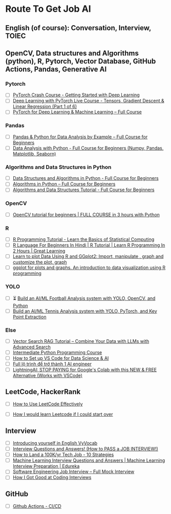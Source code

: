 # Route To Get Job AI
##  English (of course): Conversation, Interview, TOIEC

##  OpenCV, Data structures and Algorithms (python), R, Pytorch, Vector Database, GitHub Actions, Pandas, Generative AI
### Pytorch 
* [ ] [PyTorch Crash Course - Getting Started with Deep Learning](https://www.youtube.com/watch?v=OIenNRt2bjg&list=LL&index=69&t=4s)
* [ ] [Deep Learning with PyTorch Live Course - Tensors, Gradient Descent & Linear Regression (Part 1 of 6)](https://www.youtube.com/watch?v=vo_fUOk-IKk&list=LL&index=78&t=2045s)
* [ ] [PyTorch for Deep Learning & Machine Learning – Full Course](https://www.youtube.com/watch?v=V_xro1bcAuA&list=LL&index=13&t=92s)

### Pandas 
* [ ] [Pandas & Python for Data Analysis by Example – Full Course for Beginners](https://www.youtube.com/watch?v=gtjxAH8uaP0&list=LL&index=43)
* [ ] [Data Analysis with Python - Full Course for Beginners (Numpy, Pandas, Matplotlib, Seaborn)](https://www.youtube.com/watch?v=r-uOLxNrNk8&list=LL&index=45&t=226s)

### Algorithms and Data Structures in Python
* [ ] [Data Structures and Algorithms in Python - Full Course for Beginners](https://www.youtube.com/watch?v=pkYVOmU3MgA&list=LL&index=79&pp=gAQBiAQB)
* [ ] [Algorithms in Python – Full Course for Beginners](https://www.youtube.com/watch?v=fW_OS3LGB9Q&list=LL&index=63)
* [ ] [Algorithms and Data Structures Tutorial - Full Course for Beginners](https://www.youtube.com/watch?v=8hly31xKli0&list=LL&index=9&t=4878s)

### OpenCV
* [ ] [OpenCV tutorial for beginners | FULL COURSE in 3 hours with Python](https://www.youtube.com/watch?v=eDIj5LuIL4A&list=LL&index=1&t=94s)

### R
* [ ] [R Programming Tutorial - Learn the Basics of Statistical Computing](https://www.youtube.com/watch?v=_V8eKsto3Ug&list=LL&index=25)
* [ ] [R Language For Beginners In Hindi | R Tutorial | Learn R Programming In 2 Hours | Great Learning](https://www.youtube.com/watch?v=SBhpLnPuNlI&list=LL&index=23&t=534s&pp=gAQBiAQB)
* [ ] [Learn to plot Data Using R and GGplot2: Import, manipulate , graph and customize the plot, graph](https://www.youtube.com/watch?v=Rp6Xwy4BfxI&list=LL&index=10&t=3s&pp=gAQBiAQB)
* [ ] [ggplot for plots and graphs. An introduction to data visualization using R programming](https://www.youtube.com/watch?v=HPJn1CMvtmI&list=LL&index=18&t=30s)

### YOLO
* [ ] ⏳ [Build an AI/ML Football Analysis system with YOLO, OpenCV, and Python](https://www.youtube.com/watch?v=neBZ6huolkg&list=LL&index=41&t=6901s)
* [ ] [Build an AI/ML Tennis Analysis system with YOLO, PyTorch, and Key Point Extraction](https://www.youtube.com/watch?v=L23oIHZE14w&list=LL&index=38&t=111s)

### Else
* [ ] [Vector Search RAG Tutorial – Combine Your Data with LLMs with Advanced Search](https://www.youtube.com/watch?v=JEBDfGqrAUA&list=LL&index=6)
* [ ] [Intermediate Python Programming Course](https://www.youtube.com/watch?v=HGOBQPFzWKo&list=LL&index=7&t=77s)
* [ ] [How to Set up VS Code for Data Science & AI](https://www.youtube.com/watch?v=zulGMYg0v6U&list=LL&index=15&t=35s&pp=gAQBiAQB)
* [ ] [Full lộ trình để trở thành 1 AI engineer](https://www.youtube.com/watch?v=BQUkb4oMZ14&list=LL&index=34&t=241s)
* [ ] [LightningAI: STOP PAYING for Google's Colab with this NEW & FREE Alternative (Works with VSCode)](https://www.youtube.com/watch?v=uSOclWUu4xY&list=LL&index=66&t=230s)

## LeetCode, HackerRank
* [ ] [How to Use LeetCode Effectively](https://www.youtube.com/watch?v=IB_F10twtvY&list=LL&index=68&t=41s)
* [ ] [How I would learn Leetcode if I could start over](https://www.youtube.com/watch?v=aHZW7TuY_yo&list=LL&index=31&t=38s)


## Interview
* [ ] [Introducing yourself in English VyVocab](https://www.youtube.com/watch?v=PKNgPHUIYTY&list=LL&index=3&t=4s)
* [ ] [Interview Questions and Answers! (How to PASS a JOB INTERVIEW!)](https://www.youtube.com/watch?v=KCm6JVtoRdo&list=LL&index=3&t=56s&pp=gAQBiAQB)
* [ ] [How to Land a 100K/yr Tech Job - 10 Strategies](https://www.youtube.com/watch?v=Xg9ihH15Uto&list=LL&index=14&t=133s)
* [ ] [Machine Learning Interview Questions and Answers | Machine Learning Interview Preparation | Edureka](https://www.youtube.com/watch?v=t6gOpFLt-Ks&list=LL&index=22&t=39s)
* [ ] [Software Engineering Job Interview – Full Mock Interview](https://www.youtube.com/watch?v=1qw5ITr3k9E&list=LL&index=23&t=123s)
* [ ] [How I Got Good at Coding Interviews](https://www.youtube.com/watch?v=SVvr3ZjtjI8&list=LL&index=74&t=107s)

## GitHub
* [ ] [Github Actions - CI/CD](https://www.youtube.com/watch?v=ZKaDy0mNHGs&list=LL&index=28&t=126s)
